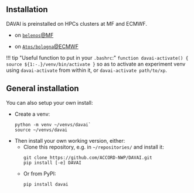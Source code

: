 Installation
------------

DAVAI is preinstalled on HPCs clusters at MF and ECMWF.

* on [`belenos`@MF](belenos.md)

* on [`Atos/bologna`@ECMWF](atos_bologna.md)

!!! tip "Useful function to put in your `.bashrc`:"
    ```
    function davai-activate() {
      source ${1:-.}/venv/bin/activate
      }
    ```
    so as to activate an experiment venv using `davai-activate` from within it, or `davai-activate path/to/xp`.

## General installation

You can also setup your own install:
* Create a venv:
  ```
  python -m venv ~/venvs/davai`
  source ~/venvs/davai
  ```
* Then install your own working version, either:
  - Clone this repository, e.g. in `~/repositories/` and install it:
    ```
    git clone https://github.com/ACCORD-NWP/DAVAI.git
    pip install [-e] DAVAI
    ```
  - Or from PyPI:
    ```
    pip install davai
    ```

